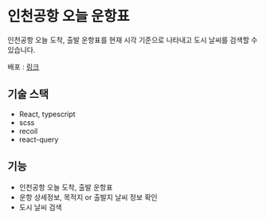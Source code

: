 # 인천공항 오늘 운항표

인천공항 오늘 도착, 출발 운항표를 현재 시각 기준으로 나타내고 도시 날씨를 검색할 수 있습니다.

배포 : [링크](http://54.180.51.230:8000/)

## 기술 스택

- React, typescript
- scss
- recoil
- react-query

## 기능

- 인천공항 오늘 도착, 출발 운항표
- 운항 상세정보, 목적지 or 출발지 날씨 정보 확인
- 도시 날씨 검색
